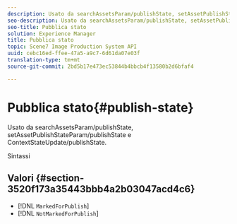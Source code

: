 ```yaml
---
description: Usato da searchAssetsParam/publishState, setAssetPublishStateParam/publishState e ContextStateUpdate/publishState.
seo-description: Usato da searchAssetsParam/publishState, setAssetPublishStateParam/publishState e ContextStateUpdate/publishState.
seo-title: Pubblica stato
solution: Experience Manager
title: Pubblica stato
topic: Scene7 Image Production System API
uuid: cebc16ed-ffee-47a5-a9c7-6d61da07e03f
translation-type: tm+mt
source-git-commit: 2bd5b17e473ec53844b4bbcb4f13580b2d6bfaf4

---
```



# Pubblica stato{#publish-state}

Usato da searchAssetsParam/publishState, setAssetPublishStateParam/publishState e ContextStateUpdate/publishState.

Sintassi

## Valori {#section-3520f173a35443bbb4a2b03047acd4c6}

* [!DNL `MarkedForPublish`]
* [!DNL `NotMarkedForPublish`]


